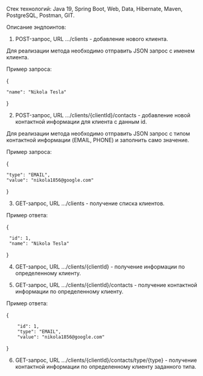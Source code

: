 Стек технологий: Java 19, Spring Boot, Web, Data, Hibernate, Maven, PostgreSQL, Postman, GIT.

Описание эндпоинтов:

1. POST-запрос, URL .../clients - добавление нового клиента.

Для реализации метода необходимо отправить JSON запрос с именем клиента.

Пример запроса:

{

    "name": "Nikola Tesla"

}

2. POST-запрос, URL .../clients/{clientId}/contacts - добавление новой контактной информации 
для клиента c данным id.

Для реализации метода необходимо отправить JSON запрос с типом контактной информации (EMAIL, PHONE)
и заполнить само значение.

Пример запроса:

{

    "type": "EMAIL",
    "value": "nikola1856@google.com"

}

3. GET-запрос, URL .../clients - получение списка клиентов.

Пример ответа:

{

     "id": 1,
     "name": "Nikola Tesla"

}

4. GET-запрос, URL .../clients/{clientId} - получение информации по определенному клиенту.


5. GET-запрос, URL .../clients/{clientId}/contacts - получение контактной информации 
по определенному клиенту.

Пример ответа: 

{

        "id": 1,
        "type": "EMAIL",
        "value": "nikola1856@google.com"

}

6. GET-запрос, URL .../clients/{clientId}/contacts/type/{type} - получение контактной информации 
по определенному клиенту заданного типа.
